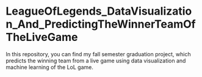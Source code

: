 # LeagueOfLegends_DataVisualization_And_PredictingTheWinnerTeamOfTheLiveGame
 In this repository, you can find my fall semester graduation project, which predicts the winning team from a live game using data visualization and machine learning of the LoL game.
